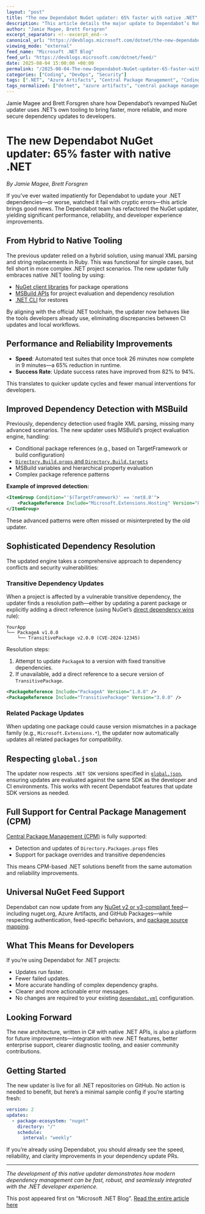 ```yaml
---
layout: "post"
title: "The new Dependabot NuGet updater: 65% faster with native .NET"
description: "This article details the major update to Dependabot’s NuGet updater, now leveraging native .NET tooling for improved performance, reliability, and accuracy. It explains key architectural changes, enhanced dependency analysis, better support for .NET project features, and benefits for developer productivity and security."
author: "Jamie Magee, Brett Forsgren"
excerpt_separator: <!--excerpt_end-->
canonical_url: "https://devblogs.microsoft.com/dotnet/the-new-dependabot-nuget-updater/"
viewing_mode: "external"
feed_name: "Microsoft .NET Blog"
feed_url: "https://devblogs.microsoft.com/dotnet/feed/"
date: 2025-08-04 15:00:00 +00:00
permalink: "/2025-08-04-The-new-Dependabot-NuGet-updater-65-faster-with-native-NET.html"
categories: ["Coding", "DevOps", "Security"]
tags: [".NET", "Azure Artifacts", "Central Package Management", "Coding", "Conflict Resolution", "Dependabot", "Dependency Update", "DevOps", "GitHub Packages", "Global.json", "MSBuild", "News", "NuGet", "Package Management", "Performance", "Security", "Transitive Dependencies"]
tags_normalized: ["dotnet", "azure artifacts", "central package management", "coding", "conflict resolution", "dependabot", "dependency update", "devops", "github packages", "globaldotjson", "msbuild", "news", "nuget", "package management", "performance", "security", "transitive dependencies"]
---
```


Jamie Magee and Brett Forsgren share how Dependabot’s revamped NuGet updater uses .NET’s own tooling to bring faster, more reliable, and more secure dependency updates to developers.<!--excerpt_end-->

# The new Dependabot NuGet updater: 65% faster with native .NET

*By Jamie Magee, Brett Forsgren*

If you’ve ever waited impatiently for Dependabot to update your .NET dependencies—or worse, watched it fail with cryptic errors—this article brings good news. The Dependabot team has refactored the NuGet updater, yielding significant performance, reliability, and developer experience improvements.

## From Hybrid to Native Tooling

The previous updater relied on a hybrid solution, using manual XML parsing and string replacements in Ruby. This was functional for simple cases, but fell short in more complex .NET project scenarios. The new updater fully embraces native .NET tooling by using:

- [NuGet client libraries](https://learn.microsoft.com/nuget/reference/nuget-client-sdk) for package operations
- [MSBuild APIs](https://learn.microsoft.com/visualstudio/msbuild/msbuild-api) for project evaluation and dependency resolution
- [.NET CLI](https://learn.microsoft.com/dotnet/core/tools/) for restores

By aligning with the official .NET toolchain, the updater now behaves like the tools developers already use, eliminating discrepancies between CI updates and local workflows.

## Performance and Reliability Improvements

- **Speed**: Automated test suites that once took 26 minutes now complete in 9 minutes—a 65% reduction in runtime.
- **Success Rate**: Update success rates have improved from 82% to 94%.

This translates to quicker update cycles and fewer manual interventions for developers.

## Improved Dependency Detection with MSBuild

Previously, dependency detection used fragile XML parsing, missing many advanced scenarios. The new updater uses MSBuild’s project evaluation engine, handling:

- Conditional package references (e.g., based on TargetFramework or build configuration)
- [`Directory.Build.props` and `Directory.Build.targets`](https://learn.microsoft.com/visualstudio/msbuild/customize-by-directory)
- MSBuild variables and hierarchical property evaluation
- Complex package reference patterns

**Example of improved detection:**

```xml
<ItemGroup Condition="'$(TargetFramework)' == 'net8.0'">
    <PackageReference Include="Microsoft.Extensions.Hosting" Version="8.0.0" />
</ItemGroup>
```

These advanced patterns were often missed or misinterpreted by the old updater.

## Sophisticated Dependency Resolution

The updated engine takes a comprehensive approach to dependency conflicts and security vulnerabilities:

### Transitive Dependency Updates

When a project is affected by a vulnerable transitive dependency, the updater finds a resolution path—either by updating a parent package or explicitly adding a direct reference (using NuGet’s [direct dependency wins](https://learn.microsoft.com/nuget/concepts/dependency-resolution#direct-dependency-wins) rule):

```plaintext
YourApp
└── PackageA v1.0.0
    └── TransitivePackage v2.0.0 (CVE-2024-12345)
```

Resolution steps:

1. Attempt to update `PackageA` to a version with fixed transitive dependencies.
2. If unavailable, add a direct reference to a secure version of `TransitivePackage`.

```xml
<PackageReference Include="PackageA" Version="1.0.0" />
<PackageReference Include="TransitivePackage" Version="3.0.0" />
```

### Related Package Updates

When updating one package could cause version mismatches in a package family (e.g., `Microsoft.Extensions.*`), the updater now automatically updates all related packages for compatibility.

## Respecting `global.json`

The updater now respects `.NET SDK` versions specified in [`global.json`](https://learn.microsoft.com/dotnet/core/tools/global-json), ensuring updates are evaluated against the same SDK as the developer and CI environments. This works with recent Dependabot features that update SDK versions as needed.

## Full Support for Central Package Management (CPM)

[Central Package Management (CPM)](https://learn.microsoft.com/nuget/consume-packages/central-package-management) is fully supported:

- Detection and updates of `Directory.Packages.props` files
- Support for package overrides and transitive dependencies

This means CPM-based .NET solutions benefit from the same automation and reliability improvements.

## Universal NuGet Feed Support

Dependabot can now update from any [NuGet v2 or v3-compliant feed](https://learn.microsoft.com/nuget/api/overview)—including nuget.org, Azure Artifacts, and GitHub Packages—while respecting authentication, feed-specific behaviors, and [package source mapping](https://learn.microsoft.com/nuget/consume-packages/package-source-mapping).

## What This Means for Developers

If you’re using Dependabot for .NET projects:

- Updates run faster.
- Fewer failed updates.
- More accurate handling of complex dependency graphs.
- Clearer and more actionable error messages.
- No changes are required to your existing [`dependabot.yml`](https://docs.github.com/code-security/dependabot/dependabot-version-updates/configuration-options-for-the-dependabot.yml-file) configuration.

## Looking Forward

The new architecture, written in C# with native .NET APIs, is also a platform for future improvements—integration with new .NET features, better enterprise support, clearer diagnostic tooling, and easier community contributions.

## Getting Started

The new updater is live for all .NET repositories on GitHub. No action is needed to benefit, but here’s a minimal sample config if you’re starting fresh:

```yaml
version: 2
updates:
  - package-ecosystem: "nuget"
    directory: "/"
    schedule:
      interval: "weekly"
```

If you’re already using Dependabot, you should already see the speed, reliability, and clarity improvements in your dependency update PRs.

---

*The development of this native updater demonstrates how modern dependency management can be fast, robust, and seamlessly integrated with the .NET developer experience.*

This post appeared first on "Microsoft .NET Blog". [Read the entire article here](https://devblogs.microsoft.com/dotnet/the-new-dependabot-nuget-updater/)
